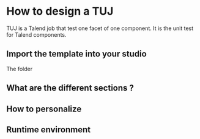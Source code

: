 # How to design a TUJ

TUJ is a Talend job that test one facet of one component. It is the unit test for Talend components.

## Import the template into your studio
The folder

## What are the different sections ?

## How to personalize 

## Runtime environment

